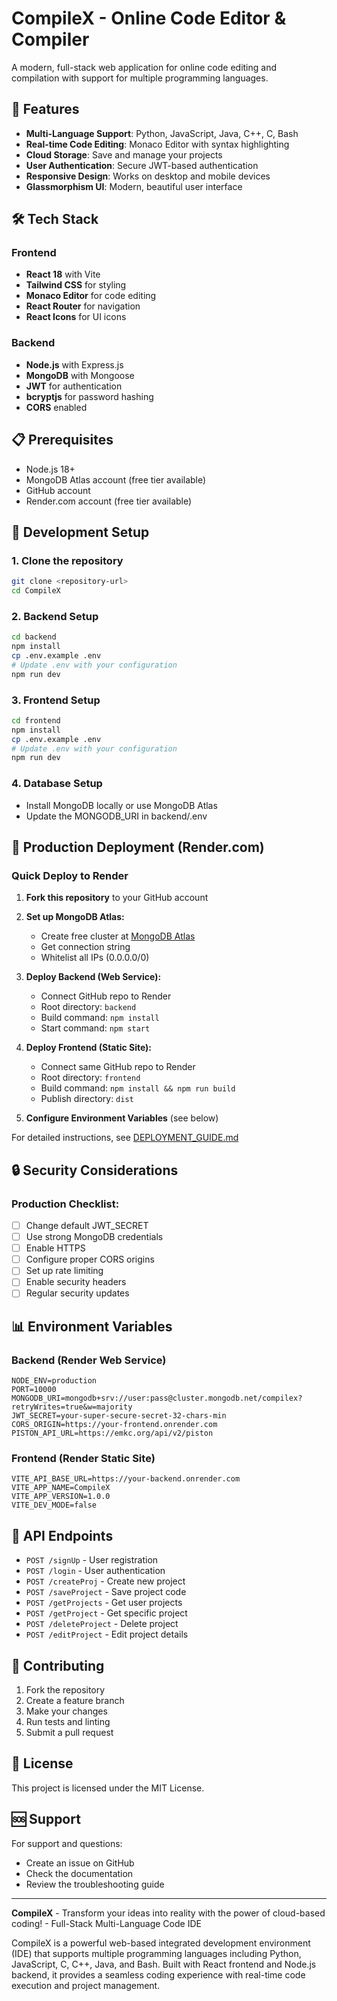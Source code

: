# CompileX - Online Code Editor & Compiler

A modern, full-stack web application for online code editing and compilation with support for multiple programming languages.

## 🚀 Features

- **Multi-Language Support**: Python, JavaScript, Java, C++, C, Bash
- **Real-time Code Editing**: Monaco Editor with syntax highlighting
- **Cloud Storage**: Save and manage your projects
- **User Authentication**: Secure JWT-based authentication
- **Responsive Design**: Works on desktop and mobile devices
- **Glassmorphism UI**: Modern, beautiful user interface

## 🛠️ Tech Stack

### Frontend
- **React 18** with Vite
- **Tailwind CSS** for styling
- **Monaco Editor** for code editing
- **React Router** for navigation
- **React Icons** for UI icons

### Backend
- **Node.js** with Express.js
- **MongoDB** with Mongoose
- **JWT** for authentication
- **bcryptjs** for password hashing
- **CORS** enabled

## 📋 Prerequisites

- Node.js 18+
- MongoDB Atlas account (free tier available)
- GitHub account
- Render.com account (free tier available)

## 🔧 Development Setup

### 1. Clone the repository
```bash
git clone <repository-url>
cd CompileX
```

### 2. Backend Setup
```bash
cd backend
npm install
cp .env.example .env
# Update .env with your configuration
npm run dev
```

### 3. Frontend Setup
```bash
cd frontend
npm install
cp .env.example .env
# Update .env with your configuration
npm run dev
```

### 4. Database Setup
- Install MongoDB locally or use MongoDB Atlas
- Update the MONGODB_URI in backend/.env

## 🚀 Production Deployment (Render.com)

### Quick Deploy to Render

1. **Fork this repository** to your GitHub account

2. **Set up MongoDB Atlas:**
   - Create free cluster at [MongoDB Atlas](https://cloud.mongodb.com/)
   - Get connection string
   - Whitelist all IPs (0.0.0.0/0)

3. **Deploy Backend (Web Service):**
   - Connect GitHub repo to Render
   - Root directory: `backend`
   - Build command: `npm install`
   - Start command: `npm start`

4. **Deploy Frontend (Static Site):**
   - Connect same GitHub repo to Render
   - Root directory: `frontend`
   - Build command: `npm install && npm run build`
   - Publish directory: `dist`

5. **Configure Environment Variables** (see below)

For detailed instructions, see [DEPLOYMENT_GUIDE.md](./DEPLOYMENT_GUIDE.md)

## 🔒 Security Considerations

### Production Checklist:
- [ ] Change default JWT_SECRET
- [ ] Use strong MongoDB credentials
- [ ] Enable HTTPS
- [ ] Configure proper CORS origins
- [ ] Set up rate limiting
- [ ] Enable security headers
- [ ] Regular security updates

## 📊 Environment Variables

### Backend (Render Web Service)

```env
NODE_ENV=production
PORT=10000
MONGODB_URI=mongodb+srv://user:pass@cluster.mongodb.net/compilex?retryWrites=true&w=majority
JWT_SECRET=your-super-secure-secret-32-chars-min
CORS_ORIGIN=https://your-frontend.onrender.com
PISTON_API_URL=https://emkc.org/api/v2/piston
```

### Frontend (Render Static Site)

```env
VITE_API_BASE_URL=https://your-backend.onrender.com
VITE_APP_NAME=CompileX
VITE_APP_VERSION=1.0.0
VITE_DEV_MODE=false
```

## 📝 API Endpoints

- `POST /signUp` - User registration
- `POST /login` - User authentication
- `POST /createProj` - Create new project
- `POST /saveProject` - Save project code
- `POST /getProjects` - Get user projects
- `POST /getProject` - Get specific project
- `POST /deleteProject` - Delete project
- `POST /editProject` - Edit project details

## 🤝 Contributing

1. Fork the repository
2. Create a feature branch
3. Make your changes
4. Run tests and linting
5. Submit a pull request

## 📄 License

This project is licensed under the MIT License.

## 🆘 Support

For support and questions:
- Create an issue on GitHub
- Check the documentation
- Review the troubleshooting guide

---

**CompileX** - Transform your ideas into reality with the power of cloud-based coding! - Full-Stack Multi-Language Code IDE

CompileX is a powerful web-based integrated development environment (IDE) that supports multiple programming languages including Python, JavaScript, C, C++, Java, and Bash. Built with React frontend and Node.js backend, it provides a seamless coding experience with real-time code execution and project management.